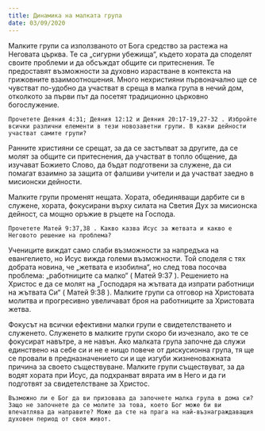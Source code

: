 ```yaml
---
title: Динамика на малката група
date: 03/09/2020
---
```


Малките групи са използваното от Бога средство за растежа на Неговата църква. Те са „сигурни убежища“, където хората да споделят своите проблеми и да обсъждат общите си притеснения. Те предоставят възможности за духовно израстване в контекста на грижовните взаимоотношения. Много нехристияни първоначално ще се чувстват по-удобно да участват в среща в малка група в нечий дом, отколкото за първи път да посетят традиционно църковно богослужение.

`Прочетете Деяния 4:31; Деяния 12:12 и Деяния 20:17-19,27-32 . Избройте всички различни елементи в тези новозаветни групи. В какви дейности участват самите групи?`

Ранните християни се срещат, за да се застъпват за другите, да се молят за общите си притеснения, да участват в топло общение, да изучават Божието Слово, да бъдат подготвени за служене, да си помагат взаимно за защита от фалшиви учители и да участват заедно в мисионски дейности.

Малките групи променят нещата. Хората, обединяващи дарбите си в служене, хората, фокусирани върху силата на Светия Дух за мисионска дейност, са мощно оръжие в ръцете на Господа.

`Прочетете Матей 9:37,38 . Какво казва Исус за жетвата и какво е Неговото решение на проблема?`

Учениците виждат само слаби възможности за напредъка на евангелието, но Исус вижда големи възможности. Той споделя с тях добрата новина, че „жетвата е изобилна“, но след това посочва проблема: „работниците са малко“ ( Матей 9:37 ). Решението на Христос е да се молят на „Господаря на жътвата да изпрати работници на жътвата Си“ ( Матей 9:38 ). Малките групи са отговор на Христовата молитва и прогресивно увеличават броя на работниците за Христовата жетва.

Фокусът на всички ефективни малки групи е свидетелстването и служенето. Служенето в малките групи скоро би изчезнало, ако те се фокусират навътре, а не навън. Ако малката група започне да служи единствено на себе си и не е нищо повече от дискусионна група, тя ще се провали в предназначението си и ще изгуби жизненоважната причина за своето съществуване. Малките групи съществуват, за да водят хората при Исус, да подхранват вярата им в Него и да ги подготвят за свидетелстване за Христос.

`Възможно ли е Бог да ви призовава да започнете малка група в дома си? Защо не започнете да се молите за това, което Бог може би ви впечатлява да направите? Може да сте на прага на най-възнаграждаващия духовен период от своя живот.`